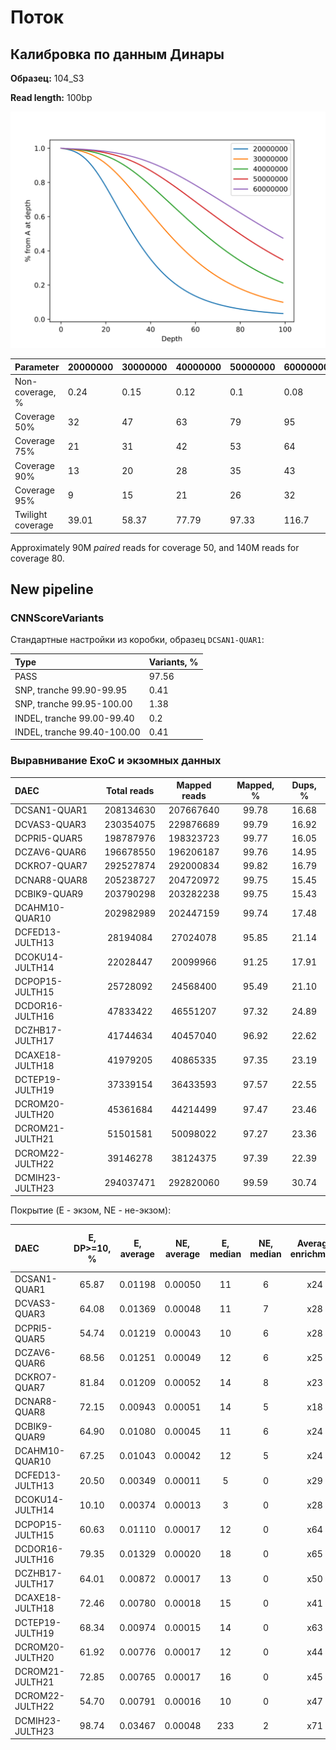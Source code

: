 # Поток

## Калибровка по данным Динары

**Образец:** 104_S3

**Read length:** 100bp

![img](./scripts_results/Dinara_Calibri_coverage_100.svg)

| Parameter       | 20000000 | 30000000 | 40000000 | 50000000 | 60000000 |
|:----------------|:---------|:---------|:---------|:---------|:---------|
| Non-coverage, % | 0.24     | 0.15     | 0.12     | 0.1      | 0.08     |
| Coverage 50%    | 32       | 47       | 63       | 79       | 95       |
| Coverage 75%    | 21       | 31       | 42       | 53       | 64       |
| Coverage 90%    | 13       | 20       | 28       | 35       | 43       |
| Coverage 95%    | 9        | 15       | 21       | 26       | 32       |
| Twilight coverage | 39.01  | 58.37    | 77.79    | 97.33    | 116.7    |


Approximately 90M *paired* reads for coverage 50, and 140M reads for coverage 80.

## New pipeline

### CNNScoreVariants

Стандартные настройки из коробки, образец `DCSAN1-QUAR1`:

| Type | Variants, % |
|:-----|:------------|
| PASS | 97.56 |
| SNP, tranche 99.90-99.95 | 0.41 |
| SNP, tranche 99.95-100.00 | 1.38 |
| INDEL, tranche 99.00-99.40 | 0.2 |
| INDEL, tranche 99.40-100.00 | 0.41 |

### Выравнивание ExoC и экзомных данных

| DAEC         | Total reads | Mapped reads | Mapped, % | Dups, % |
|:-------------|:---------:|:---------:|:----:|:----:|
| DCSAN1-QUAR1 | 208134630 | 207667640 | 99.78 | 16.68 |
| DCVAS3-QUAR3 | 230354075 | 229876689 | 99.79 | 16.92 |
| DCPRI5-QUAR5 | 198787976 | 198323723 | 99.77 | 16.05 |
| DCZAV6-QUAR6 | 196678550 | 196206187 | 99.76 | 14.95 |
| DCKRO7-QUAR7 | 292527874 | 292000834 | 99.82 | 16.79 |
| DCNAR8-QUAR8 | 205238727 | 204720972 | 99.75 | 15.45 |
| DCBIK9-QUAR9 | 203790298 | 203282238 | 99.75 | 15.43 |
| DCAHM10-QUAR10 | 202982989 | 202447159 | 99.74 | 17.48 |
| DCFED13-JULTH13 | 28194084 | 27024078 | 95.85 | 21.14 |
| DCOKU14-JULTH14 | 22028447 | 20099966 | 91.25 | 17.91 |
| DCPOP15-JULTH15 | 25728092 | 24568400 | 95.49 | 21.10 |
| DCDOR16-JULTH16 | 47833422 | 46551207 | 97.32 | 24.89 |
| DCZHB17-JULTH17 | 41744634 | 40457040 | 96.92 | 22.62 |
| DCAXE18-JULTH18 | 41979205 | 40865335 | 97.35 | 23.19 |
| DCTEP19-JULTH19 | 37339154 | 36433593 | 97.57 | 22.55 |
| DCROM20-JULTH20 | 45361684 | 44214499 | 97.47 | 23.46 |
| DCROM21-JULTH21 | 51501581 | 50098022 | 97.27 | 23.36 |
| DCROM22-JULTH22 | 39146278 | 38124375 | 97.39 | 22.39 |
| DCMIH23-JULTH23 | 294037471 | 292820060 | 99.59 | 30.74 |

Покрытие (E - экзом, NE - не-экзом):

| DAEC | E, DP>=10, % | E, average | NE, average | E, median | NE, median | Average enrichment | Median enrichment | E, non-covered, % | NE, non-covered, % |
|:-----|:---:|:----:|:---:|:---:|:----:|:-----:|:-----:|:-------:|:------:|
| DCSAN1-QUAR1 | 65.87 | 0.01198 | 0.00050 | 11 | 6 | x24 | x2 | 1.39 | 10.45 |
| DCVAS3-QUAR3 | 64.08 | 0.01369 | 0.00048 | 11 | 7 | x28 | x2 | 1.41 | 10.09 |
| DCPRI5-QUAR5 | 54.74 | 0.01219 | 0.00043 | 10 | 6 | x28 | x2 | 1.38 | 10.17 |
| DCZAV6-QUAR6 | 68.56 | 0.01251 | 0.00049 | 12 | 6 | x25 | x2 | 1.42 | 10.99 |
| DCKRO7-QUAR7 | 81.84 | 0.01209 | 0.00052 | 14 | 8 | x23 | x2 | 1.31 | 9.57 |
| DCNAR8-QUAR8 | 72.15 | 0.00943 | 0.00051 | 14 | 5 | x18 | x3 | 1.74 | 14.28 |
| DCBIK9-QUAR9 | 64.90 | 0.01080 | 0.00045 | 11 | 6 | x24 | x2 | 1.41 | 10.62 |
| DCAHM10-QUAR10 | 67.25 | 0.01043 | 0.00042 | 12 | 5 | x24 | x2 | 1.43 | 11.83 |
| DCFED13-JULTH13 | 20.50 | 0.00349 | 0.00011 | 5 | 0 | x29 | x5 | 10.41 | 82.33 |
| DCOKU14-JULTH14 | 10.10 | 0.00374 | 0.00013 | 3 | 0 | x28 | x3 | 13.17 | 86.11 |
| DCPOP15-JULTH15 | 60.63 | 0.01110 | 0.00017 | 12 | 0 | x64 | x12 | 1.87 | 79.50 |
| DCDOR16-JULTH16 | 79.35 | 0.01329 | 0.00020 | 18 | 0 | x65 | x18 | 1.53 | 69.50 |
| DCZHB17-JULTH17 | 64.01 | 0.00872 | 0.00017 | 13 | 0 | x50 | x13 | 2.53 | 69.71 |
| DCAXE18-JULTH18 | 72.46 | 0.00780 | 0.00018 | 15 | 0 | x41 | x15 | 1.85 | 69.18 |
| DCTEP19-JULTH19 | 68.34 | 0.00974 | 0.00015 | 14 | 0 | x63 | x14 | 1.91 | 70.64 |
| DCROM20-JULTH20 | 61.92 | 0.00776 | 0.00017 | 12 | 0 | x44 | x12 | 2.95 | 69.15 |
| DCROM21-JULTH21 | 72.85 | 0.00765 | 0.00017 | 16 | 0 | x45 | x16 | 2.08 | 64.58 |
| DCROM22-JULTH22 | 54.70 | 0.00791 | 0.00016 | 10 | 0 | x47 | x10 | 3.68 | 72.01 |
| DCMIH23-JULTH23 | 98.74 | 0.03467 | 0.00048 | 233 | 2 | x71 | x116 | 0.89 | 26.94 |
